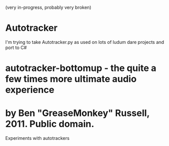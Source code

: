(very in-progress, probably very broken)



Autotracker
===========

I'm trying to take Autotracker.py as used on lots of ludum dare projects and port to C#
# autotracker-bottomup - the quite a few times more ultimate audio experience
# by Ben "GreaseMonkey" Russell, 2011. Public domain.

Experiments with autotrackers
